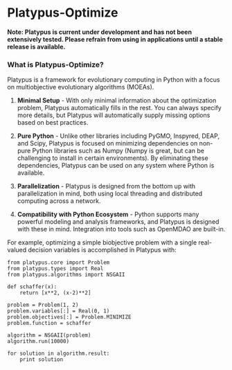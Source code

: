 # Platypus-Optimize

**Note: Platypus is current under development and has not been extensively
tested.  Please refrain from using in applications until a stable release is
available.**

### What is Platypus-Optimize?

Platypus is a framework for evolutionary computing in Python with a focus on
multiobjective evolutionary algorithms (MOEAs).

1. **Minimal Setup** - With only minimal information about the optimization
   problem, Platypus automatically fills in the rest.  You can always specify
   more details, but Platypus will automatically supply missing options based
   on best practices.
   
2. **Pure Python** - Unlike other libraries including PyGMO, Inspyred, DEAP, and
   Scipy, Platypus is focused on minimizing dependencies on non-pure Python
   libraries such as Numpy (Numpy is great, but can be challenging to install
   in certain environments).  By eliminating these dependencies, Platypus can
   be used on any system where Python is available.
   
3. **Parallelization** - Platypus is designed from the bottom up with
   parallelization in mind, both using local threading and distributed
   computing across a network.
   
4. **Compatibility with Python Ecosystem** - Python supports many powerful
   modeling and analysis frameworks, and Platypus is designed with these in
   mind.  Integration into tools such as OpenMDAO are built-in.

For example, optimizing a simple biobjective problem with a single real-valued
decision variables is accomplished in Platypus with:

    from platypus.core import Problem
    from platypus.types import Real
    from platypus.algorithms import NSGAII
    
    def schaffer(x):
    	return [x**2, (x-2)**2]

    problem = Problem(1, 2)
    problem.variables[:] = Real(0, 1)
    problem.objectives[:] = Problem.MINIMIZE
    problem.function = schaffer

    algorithm = NSGAII(problem)
    algorithm.run(10000)

    for solution in algorithm.result:
        print solution

